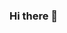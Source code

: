 ### Hi there 👋

<!--
**aamitttt/aamitttt** is a ✨ _special_ ✨ repository because its `README.md` (this file) appears on your GitHub profile.

Here are some ideas to get you started:

- 🔭 I’m currently working on data science for social good
- 🌱 I’m currently learning  model deployment
- 👯 I’m looking to collaborate on Youtube
- 💬 Ask me about tech related stuff
- 📫 How to reach me- email: amit.kumar.che20@itbhu.ac.in
- ⚡ Fun fact: I know it's crazy, but I love to eat !
-->
